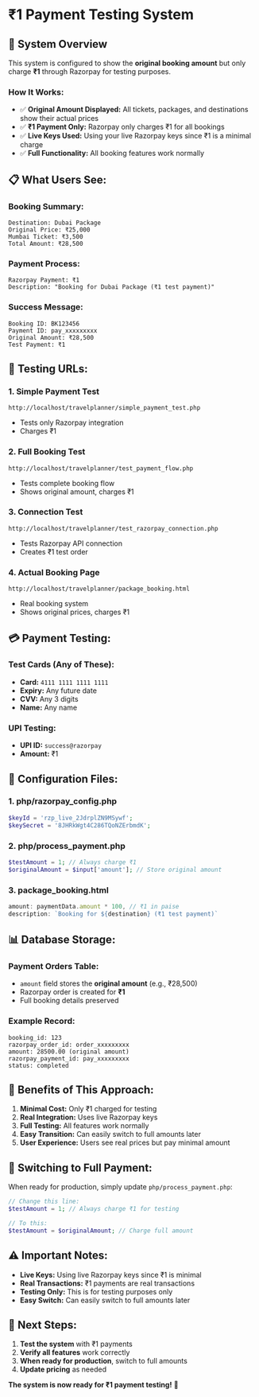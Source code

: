 # ₹1 Payment Testing System

## 🎯 **System Overview**

This system is configured to show the **original booking amount** but only charge **₹1** through Razorpay for testing purposes.

### **How It Works:**
- ✅ **Original Amount Displayed:** All tickets, packages, and destinations show their actual prices
- ✅ **₹1 Payment Only:** Razorpay only charges ₹1 for all bookings
- ✅ **Live Keys Used:** Using your live Razorpay keys since ₹1 is a minimal charge
- ✅ **Full Functionality:** All booking features work normally

## 📋 **What Users See:**

### **Booking Summary:**
```
Destination: Dubai Package
Original Price: ₹25,000
Mumbai Ticket: ₹3,500
Total Amount: ₹28,500
```

### **Payment Process:**
```
Razorpay Payment: ₹1
Description: "Booking for Dubai Package (₹1 test payment)"
```

### **Success Message:**
```
Booking ID: BK123456
Payment ID: pay_xxxxxxxxx
Original Amount: ₹28,500
Test Payment: ₹1
```

## 🧪 **Testing URLs:**

### **1. Simple Payment Test**
```
http://localhost/travelplanner/simple_payment_test.php
```
- Tests only Razorpay integration
- Charges ₹1

### **2. Full Booking Test**
```
http://localhost/travelplanner/test_payment_flow.php
```
- Tests complete booking flow
- Shows original amount, charges ₹1

### **3. Connection Test**
```
http://localhost/travelplanner/test_razorpay_connection.php
```
- Tests Razorpay API connection
- Creates ₹1 test order

### **4. Actual Booking Page**
```
http://localhost/travelplanner/package_booking.html
```
- Real booking system
- Shows original prices, charges ₹1

## 💳 **Payment Testing:**

### **Test Cards (Any of These):**
- **Card:** `4111 1111 1111 1111`
- **Expiry:** Any future date
- **CVV:** Any 3 digits
- **Name:** Any name

### **UPI Testing:**
- **UPI ID:** `success@razorpay`
- **Amount:** ₹1

## 🔧 **Configuration Files:**

### **1. php/razorpay_config.php**
```php
$keyId = 'rzp_live_2JdrplZN9MSywf';
$keySecret = '8JHRkWgt4C286TQoNZErbmdK';
```

### **2. php/process_payment.php**
```php
$testAmount = 1; // Always charge ₹1
$originalAmount = $input['amount']; // Store original amount
```

### **3. package_booking.html**
```javascript
amount: paymentData.amount * 100, // ₹1 in paise
description: `Booking for ${destination} (₹1 test payment)`
```

## 📊 **Database Storage:**

### **Payment Orders Table:**
- `amount` field stores the **original amount** (e.g., ₹28,500)
- Razorpay order is created for **₹1**
- Full booking details preserved

### **Example Record:**
```
booking_id: 123
razorpay_order_id: order_xxxxxxxxx
amount: 28500.00 (original amount)
razorpay_payment_id: pay_xxxxxxxxx
status: completed
```

## 🚀 **Benefits of This Approach:**

1. **Minimal Cost:** Only ₹1 charged for testing
2. **Real Integration:** Uses live Razorpay keys
3. **Full Testing:** All features work normally
4. **Easy Transition:** Can easily switch to full amounts later
5. **User Experience:** Users see real prices but pay minimal amount

## 🔄 **Switching to Full Payment:**

When ready for production, simply update `php/process_payment.php`:

```php
// Change this line:
$testAmount = 1; // Always charge ₹1 for testing

// To this:
$testAmount = $originalAmount; // Charge full amount
```

## ⚠️ **Important Notes:**

- **Live Keys:** Using live Razorpay keys since ₹1 is minimal
- **Real Transactions:** ₹1 payments are real transactions
- **Testing Only:** This is for testing purposes only
- **Easy Switch:** Can easily switch to full amounts later

## 🎯 **Next Steps:**

1. **Test the system** with ₹1 payments
2. **Verify all features** work correctly
3. **When ready for production**, switch to full amounts
4. **Update pricing** as needed

**The system is now ready for ₹1 payment testing!** 🎉 